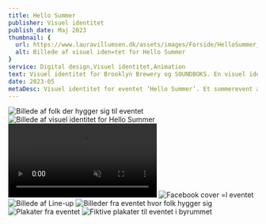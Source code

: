 ```yaml
---
title: Hello Summer
publisher: Visuel identitet
publish_date: Maj 2023
thumbnail: {
  url: https://www.lauravillumsen.dk/assets/images/Forside/HelloSummer_Forside.jpg,
  alt: Billede af visuel iden=tet for Hello Summer
}
service: Digital design,Visuel identitet,Animation
text: Visuel identitet for Brooklyn Brewery og SOUNDBOKS. En visuel identitet som skal udstråle sommer og det københavnske urbanliv. ”SOUNDBOKS og The Brooklyn Brewery inviterer dig til at samle dine venner og skyde sommeren i gang med summende melodier, gratis øl og en lodtrækning med en pris, der vil løfte din sommer.” Hello Summer var et event hvor flere danske artister performede med musik, dans, scenekunst osv. Alle billeder er taget af fotografen Katrine Gøth.
date: 2023-05
metaDesc: Visuel identitet for eventet ’Hello Summer’. Et sommerevent afholdt af Soundboks og Brooklyn Brewery og som hylder danske artister.
---
```


<div class="lg:grid lg:grid-cols-12 lg:gap-3">
  <img class="lg:col-span-4" src="https://www.lauravillumsen.dk/assets/images/HelloSummer_underside/1_HelloSummer_underside.jpg" alt="Billede af folk der hygger sig til eventet">
  <img class="lg:col-span-8" src="https://www.lauravillumsen.dk/assets/images/HelloSummer_underside/2_HelloSummer_underside.jpg" alt="Billede af visuel identitet for Hello Summer">
</div>
<video controls muted autoplay loop>
  <source src="https://www.lauravillumsen.dk/assets/images/HelloSummer_underside/3_HelloSummer_underside_video.mp4" type="video/mp4">
</video>
<img src="https://www.lauravillumsen.dk/assets/images/HelloSummer_underside/4_HelloSummer_underside.jpg" alt="Facebook cover =l eventet">
<img src="https://www.lauravillumsen.dk/assets/images/HelloSummer_underside/5_HelloSummer_underside.jpg" alt="Billede af Line-up">
<img src="https://www.lauravillumsen.dk/assets/images/HelloSummer_underside/6_HelloSummer_underside.jpg" alt="Billeder fra eventet hvor folk hygger sig">
<img src="https://www.lauravillumsen.dk/assets/images/HelloSummer_underside/7_HelloSummer_underside.jpg" alt="Plakater fra eventet">
<img src="https://www.lauravillumsen.dk/assets/images/HelloSummer_underside/8_HelloSummer_underside.jpg" alt="Fiktive plakater til eventet i byrummet">
